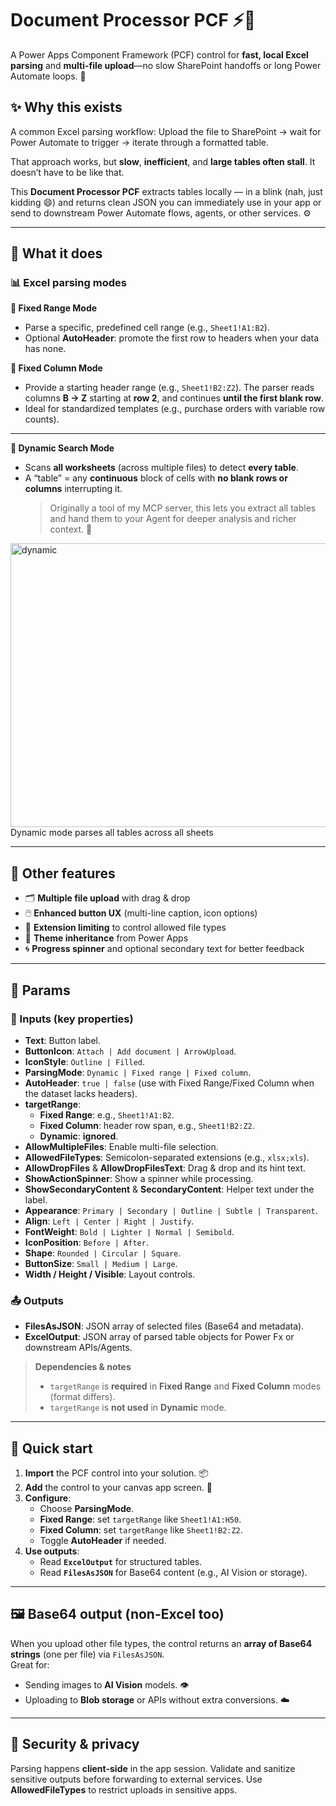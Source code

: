 # Document Processor PCF ⚡️📄

A Power Apps Component Framework (PCF) control for **fast, local Excel parsing** and **multi-file upload**—no slow SharePoint handoffs or long Power Automate loops. 🚀



## ✨ Why this exists

A common Excel parsing workflow: Upload the file to SharePoint → wait for Power Automate to trigger → iterate through a formatted table.

That approach works, but **slow**, **inefficient**, and **large tables often stall**. It doesn’t have to be like that. 

This **Document Processor PCF** extracts tables locally — in a blink (nah, just kidding 😄) and returns clean JSON you can immediately use in your app or send to downstream Power Automate flows, agents, or other services. ⚙️


---


## 🧠 What it does

### 📊 Excel parsing modes

**📍 Fixed Range Mode**
  - Parse a specific, predefined cell range (e.g., `Sheet1!A1:B2`).
  - Optional **AutoHeader**: promote the first row to headers when your data has none.

**🧱 Fixed Column Mode**
  - Provide a starting header range (e.g., `Sheet1!B2:Z2`). The parser reads columns **B → Z** starting at **row 2**, and continues **until the first blank row**.
  - Ideal for standardized templates (e.g., purchase orders with variable row counts).

---

**🔎 Dynamic Search Mode**
  - Scans **all worksheets** (across multiple files) to detect **every table**.
  - A “table” = any **continuous** block of cells with **no blank rows or columns** interrupting it.
    > Originally a tool of my MCP server, this lets you extract all tables and hand them to your Agent for deeper analysis and richer context. 🤝

<img width="1101" height="454" alt="dynamic" src="https://github.com/user-attachments/assets/1b00bdbe-ac4a-4a60-9f71-6703dc8eaffb" />
Dynamic mode parses all tables across all sheets

---


## 🧰 Other features

- 🗂️ **Multiple file upload** with drag & drop  
- 🖱️ **Enhanced button UX** (multi-line caption, icon options)  
- 🧩 **Extension limiting** to control allowed file types  
- 🎨 **Theme inheritance** from Power Apps  
- 🌀 **Progress spinner** and optional secondary text for better feedback


---


## 🔌 Params

### 🔧 Inputs (key properties)

- **Text**: Button label.  
- **ButtonIcon**: `Attach | Add document | ArrowUpload`.  
- **IconStyle**: `Outline | Filled`.  
- **ParsingMode**: `Dynamic | Fixed range | Fixed column`.  
- **AutoHeader**: `true | false` (use with Fixed Range/Fixed Column when the dataset lacks headers).  
- **targetRange**:
  - **Fixed Range**: e.g., `Sheet1!A1:B2`.  
  - **Fixed Column**: header row span, e.g., `Sheet1!B2:Z2`.  
  - **Dynamic**: **ignored**.  
- **AllowMultipleFiles**: Enable multi-file selection.  
- **AllowedFileTypes**: Semicolon-separated extensions (e.g., `xlsx;xls`).  
- **AllowDropFiles** & **AllowDropFilesText**: Drag & drop and its hint text.  
- **ShowActionSpinner**: Show a spinner while processing.  
- **ShowSecondaryContent** & **SecondaryContent**: Helper text under the label.  
- **Appearance**: `Primary | Secondary | Outline | Subtle | Transparent`.  
- **Align**: `Left | Center | Right | Justify`.  
- **FontWeight**: `Bold | Lighter | Normal | Semibold`.  
- **IconPosition**: `Before | After`.  
- **Shape**: `Rounded | Circular | Square`.  
- **ButtonSize**: `Small | Medium | Large`.  
- **Width / Height / Visible**: Layout controls.

### 📤 Outputs

- **FilesAsJSON**: JSON array of selected files (Base64 and metadata).  
- **ExcelOutput**: JSON array of parsed table objects for Power Fx or downstream APIs/Agents.

> **Dependencies & notes**  
> - `targetRange` is **required** in **Fixed Range** and **Fixed Column** modes (format differs).  
> - `targetRange` is **not used** in **Dynamic** mode.  

---

## 🏁 Quick start

1. **Import** the PCF control into your solution. 📦  
2. **Add** the control to your canvas app screen. 🧱  
3. **Configure**:
   - Choose **ParsingMode**.
   - **Fixed Range**: set `targetRange` like `Sheet1!A1:H50`.  
   - **Fixed Column**: set `targetRange` like `Sheet1!B2:Z2`.  
   - Toggle **AutoHeader** if needed.  
4. **Use outputs**:
   - Read **`ExcelOutput`** for structured tables.  
   - Read **`FilesAsJSON`** for Base64 content (e.g., AI Vision or storage).  

---

## 🖼️ Base64 output (non-Excel too)

When you upload other file types, the control returns an **array of Base64 strings** (one per file) via `FilesAsJSON`.  
Great for:
- Sending images to **AI Vision** models. 👁️  
- Uploading to **Blob storage** or APIs without extra conversions. ☁️


---

## 🔐 Security & privacy

Parsing happens **client-side** in the app session. Validate and sanitize sensitive outputs before forwarding to external services. Use **AllowedFileTypes** to restrict uploads in sensitive apps.


